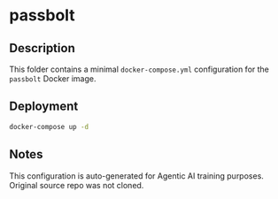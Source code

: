 # passbolt

## Description
This folder contains a minimal `docker-compose.yml` configuration for the `passbolt` Docker image.

## Deployment
```bash
docker-compose up -d
```

## Notes
This configuration is auto-generated for Agentic AI training purposes. Original source repo was not cloned.
